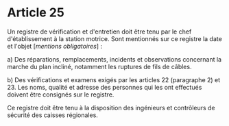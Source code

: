 # Article 25

Un registre de vérification et d'entretien doit être tenu par le chef d'établissement à la station motrice. Sont mentionnés sur ce registre la date et l'objet [*mentions obligatoires*] :

a) Des réparations, remplacements, incidents et observations concernant la marche du plan incliné, notamment les ruptures de fils de câbles.

b) Des vérifications et examens exigés par les articles 22 (paragraphe 2) et 23. Les noms, qualité et adresse des personnes qui les ont effectués doivent être consignés sur le registre.

Ce registre doit être tenu à la disposition des ingénieurs et contrôleurs de sécurité des caisses régionales.
